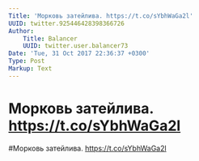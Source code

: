 ```yaml
---
Title: 'Морковь затейлива. https://t.co/sYbhWaGa2l'
UUID: twitter.925446428398366726
Author:
    Title: Balancer
    UUID: twitter.user.balancer73
Date: 'Tue, 31 Oct 2017 22:36:37 +0300'
Type: Post
Markup: Text
---
```


# Морковь затейлива. https://t.co/sYbhWaGa2l

#Морковь затейлива. https://t.co/sYbhWaGa2l